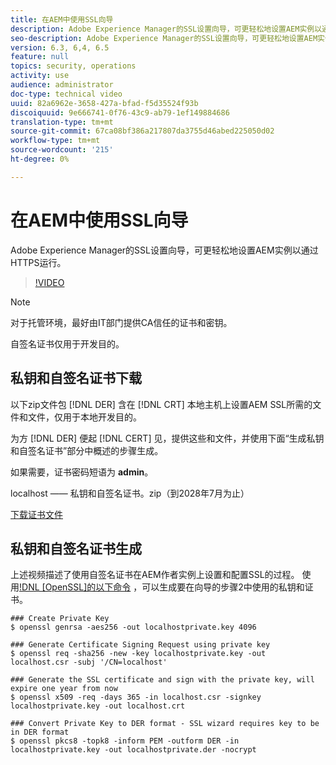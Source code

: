 ```yaml
---
title: 在AEM中使用SSL向导
description: Adobe Experience Manager的SSL设置向导，可更轻松地设置AEM实例以通过HTTPS运行。
seo-description: Adobe Experience Manager的SSL设置向导，可更轻松地设置AEM实例以通过HTTPS运行。
version: 6.3, 6,4, 6.5
feature: null
topics: security, operations
activity: use
audience: administrator
doc-type: technical video
uuid: 82a6962e-3658-427a-bfad-f5d35524f93b
discoiquuid: 9e666741-0f76-43c9-ab79-1ef149884686
translation-type: tm+mt
source-git-commit: 67ca08bf386a217807da3755d46abed225050d02
workflow-type: tm+mt
source-wordcount: '215'
ht-degree: 0%

---
```



# 在AEM中使用SSL向导

Adobe Experience Manager的SSL设置向导，可更轻松地设置AEM实例以通过HTTPS运行。

>[!VIDEO](https://video.tv.adobe.com/v/17993/?quality=12&learn=on)

>[!NOTE]
>
>对于托管环境，最好由IT部门提供CA信任的证书和密钥。
>
>自签名证书仅用于开发目的。

## 私钥和自签名证书下载

以下zip文件包 [!DNL DER] 含在 [!DNL CRT] 本地主机上设置AEM SSL所需的文件和文件，仅用于本地开发目的。

为方 [!DNL DER] 便起 [!DNL CERT] 见，提供这些和文件，并使用下面“生成私钥和自签名证书”部分中概述的步骤生成。

如果需要，证书密码短语为 **admin**。

localhost —— 私钥和自签名证书。zip（到2028年7月为止）

[下载证书文件](assets/use-the-ssl-wizard/certificate.zip)

## 私钥和自签名证书生成

上述视频描述了使用自签名证书在AEM作者实例上设置和配置SSL的过程。 使用[!DNL [OpenSSL]的以下命令](https://www.openssl.org/) ，可以生成要在向导的步骤2中使用的私钥和证书。

```shell
### Create Private Key
$ openssl genrsa -aes256 -out localhostprivate.key 4096

### Generate Certificate Signing Request using private key
$ openssl req -sha256 -new -key localhostprivate.key -out localhost.csr -subj '/CN=localhost'

### Generate the SSL certificate and sign with the private key, will expire one year from now
$ openssl x509 -req -days 365 -in localhost.csr -signkey localhostprivate.key -out localhost.crt

### Convert Private Key to DER format - SSL wizard requires key to be in DER format
$ openssl pkcs8 -topk8 -inform PEM -outform DER -in localhostprivate.key -out localhostprivate.der -nocrypt
```
